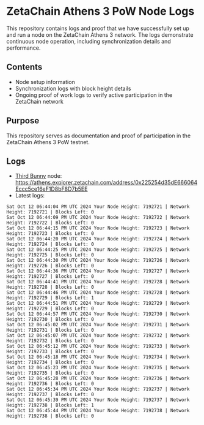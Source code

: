 # ZetaChain Athens 3 PoW Node Logs
This repository contains logs and proof that we have successfully set up and run a node on the ZetaChain Athens 3 network. The logs demonstrate continuous node operation, including synchronization details and performance.

## Contents
- Node setup information
- Synchronization logs with block height details
- Ongoing proof of work logs to verify active participation in the ZetaChain network

## Purpose
This repository serves as documentation and proof of participation in the ZetaChain Athens 3 PoW testnet.

## Logs

- [Third Bunny](https://thirdbunny.xyz/) node: https://athens.explorer.zetachain.com/address/0x225254d35dE666064Eccc5ce16eF1D8bF8D7b5EE
- Latest logs:
```
Sat Oct 12 06:44:04 PM UTC 2024 Your Node Height: 7192721 | Network Height: 7192721 | Blocks Left: 0
Sat Oct 12 06:44:09 PM UTC 2024 Your Node Height: 7192722 | Network Height: 7192722 | Blocks Left: 0
Sat Oct 12 06:44:15 PM UTC 2024 Your Node Height: 7192723 | Network Height: 7192723 | Blocks Left: 0
Sat Oct 12 06:44:20 PM UTC 2024 Your Node Height: 7192724 | Network Height: 7192724 | Blocks Left: 0
Sat Oct 12 06:44:25 PM UTC 2024 Your Node Height: 7192725 | Network Height: 7192725 | Blocks Left: 0
Sat Oct 12 06:44:30 PM UTC 2024 Your Node Height: 7192726 | Network Height: 7192726 | Blocks Left: 0
Sat Oct 12 06:44:36 PM UTC 2024 Your Node Height: 7192727 | Network Height: 7192727 | Blocks Left: 0
Sat Oct 12 06:44:41 PM UTC 2024 Your Node Height: 7192728 | Network Height: 7192728 | Blocks Left: 0
Sat Oct 12 06:44:46 PM UTC 2024 Your Node Height: 7192728 | Network Height: 7192729 | Blocks Left: 1
Sat Oct 12 06:44:51 PM UTC 2024 Your Node Height: 7192729 | Network Height: 7192729 | Blocks Left: 0
Sat Oct 12 06:44:57 PM UTC 2024 Your Node Height: 7192730 | Network Height: 7192730 | Blocks Left: 0
Sat Oct 12 06:45:02 PM UTC 2024 Your Node Height: 7192731 | Network Height: 7192731 | Blocks Left: 0
Sat Oct 12 06:45:07 PM UTC 2024 Your Node Height: 7192732 | Network Height: 7192732 | Blocks Left: 0
Sat Oct 12 06:45:12 PM UTC 2024 Your Node Height: 7192733 | Network Height: 7192733 | Blocks Left: 0
Sat Oct 12 06:45:18 PM UTC 2024 Your Node Height: 7192734 | Network Height: 7192734 | Blocks Left: 0
Sat Oct 12 06:45:23 PM UTC 2024 Your Node Height: 7192735 | Network Height: 7192735 | Blocks Left: 0
Sat Oct 12 06:45:28 PM UTC 2024 Your Node Height: 7192736 | Network Height: 7192736 | Blocks Left: 0
Sat Oct 12 06:45:34 PM UTC 2024 Your Node Height: 7192737 | Network Height: 7192737 | Blocks Left: 0
Sat Oct 12 06:45:39 PM UTC 2024 Your Node Height: 7192737 | Network Height: 7192738 | Blocks Left: 1
Sat Oct 12 06:45:44 PM UTC 2024 Your Node Height: 7192738 | Network Height: 7192738 | Blocks Left: 0
```
